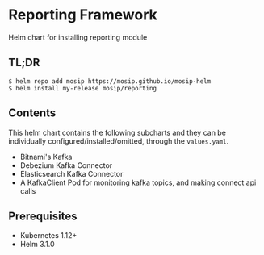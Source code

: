 # Reporting Framework

Helm chart for installing reporting module

## TL;DR

```console
$ helm repo add mosip https://mosip.github.io/mosip-helm
$ helm install my-release mosip/reporting
```

## Contents

This helm chart contains the following subcharts and they can be individually configured/installed/omitted, through the `values.yaml`.
- Bitnami's Kafka
- Debezium Kafka Connector
- Elasticsearch Kafka Connector
- A KafkaClient Pod for monitoring kafka topics, and making connect api calls

## Prerequisites

- Kubernetes 1.12+
- Helm 3.1.0
